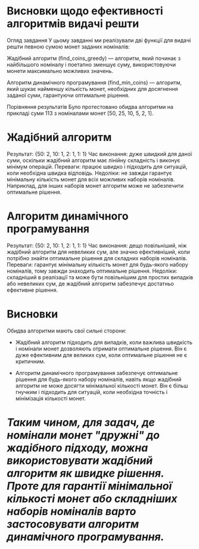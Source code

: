 # **Висновки щодо ефективності алгоритмів видачі решти**
Огляд завдання
У цьому завданні ми реалізували дві функції для видачі решти певною сумою монет заданих номіналів:

Жадібний алгоритм (find_coins_greedy) — алгоритм, який починає з найбільшого номіналу і поетапно зменшує суму, використовуючи монети максимально можливих значень.

Алгоритм динамічного програмування (find_min_coins) — алгоритм, який шукає найменшу кількість монет, необхідних для досягнення заданої суми, гарантуючи оптимальне рішення.

Порівняння результатів
Було протестовано обидва алгоритми на прикладі суми 113 з номіналами монет [50, 25, 10, 5, 2, 1].

# Жадібний алгоритм
Результат: {50: 2, 10: 1, 2: 1, 1: 1}
Час виконання: дуже швидкий для даної суми, оскільки жадібний алгоритм має лінійну складність і виконує мінімум операцій.
Переваги: працює швидко і підходить для ситуацій, коли необхідна швидка відповідь.
Недоліки: не завжди гарантує мінімальну кількість монет для всіх можливих наборів номіналів. Наприклад, для інших наборів монет алгоритм може не забезпечити оптимальне рішення.

# Алгоритм динамічного програмування
Результат: {50: 2, 10: 1, 2: 1, 1: 1}
Час виконання: дещо повільніший, ніж жадібний алгоритм для невеликих сум, але значно ефективніший, коли потрібно знайти оптимальне рішення для складних наборів номіналів.
Переваги: гарантує мінімальну кількість монет для будь-якого набору номіналів, тому завжди знаходить оптимальне рішення.
Недоліки: складніший в реалізації та може бути повільнішим для простих випадків або невеликих сум, де жадібний алгоритм забезпечує достатньо ефективне рішення.

# **Висновки**
Обидва алгоритми мають свої сильні сторони:

- Жадібний алгоритм підходить для випадків, коли важлива швидкість і номінали монет дозволяють отримати оптимальне рішення. Він є дуже ефективним для великих сум, коли оптимальне рішення не є критичним.

- Алгоритм динамічного програмування забезпечує оптимальне рішення для будь-якого набору номіналів, навіть якщо жадібний алгоритм не може досягти мінімальної кількості монет. Він є більш гнучким і підходить для ситуацій, коли необхідна точність і мінімізація кількості монет.

# *Таким чином, для задач, де номінали монет "дружні" до жадібного підходу, можна використовувати жадібний алгоритм як швидке рішення. Проте для гарантії мінімальної кількості монет або складніших наборів номіналів варто застосовувати алгоритм динамічного програмування.*